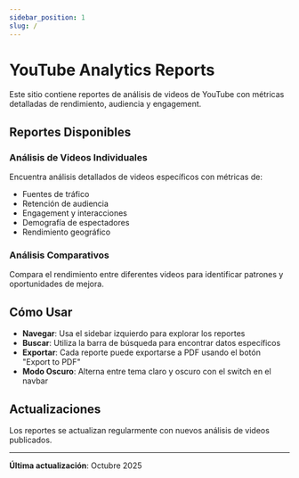 ```yaml
---
sidebar_position: 1
slug: /
---
```


# YouTube Analytics Reports

Este sitio contiene reportes de análisis de videos de YouTube con métricas detalladas de rendimiento, audiencia y engagement.

## Reportes Disponibles

### Análisis de Videos Individuales

Encuentra análisis detallados de videos específicos con métricas de:
- Fuentes de tráfico
- Retención de audiencia
- Engagement y interacciones
- Demografía de espectadores
- Rendimiento geográfico

### Análisis Comparativos

Compara el rendimiento entre diferentes videos para identificar patrones y oportunidades de mejora.

## Cómo Usar

- **Navegar**: Usa el sidebar izquierdo para explorar los reportes
- **Buscar**: Utiliza la barra de búsqueda para encontrar datos específicos
- **Exportar**: Cada reporte puede exportarse a PDF usando el botón "Export to PDF"
- **Modo Oscuro**: Alterna entre tema claro y oscuro con el switch en el navbar

## Actualizaciones

Los reportes se actualizan regularmente con nuevos análisis de videos publicados.

---

**Última actualización**: Octubre 2025
